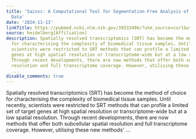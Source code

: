 ```yaml
---
title: 'Sainsc: A Computational Tool for Segmentation-Free Analysis of In Situ Capture
  Data'
date: '2024-11-13'
linkTitle: https://pubmed.ncbi.nlm.nih.gov/39533496/?utm_source=curl&utm_medium=rss&utm_campaign=pubmed-2&utm_content=1FakS-2QOkCT8HsMOQP1bCRQ4YzyumYOmxmF0moLsQ3dFB1E9V&fc=20220326224207&ff=20241113193351&v=2.18.0.post9+e462414
source: heidelberg[Affiliation]
description: Spatially resolved transcriptomics (SRT) has become the method of choice
  for characterising the complexity of biomedical tissue samples. Until recently,
  scientists were restricted to SRT methods that can profile a limited set of target
  genes at high spatial resolution or transcriptome-wide but at a low spatial resolution.
  Through recent developments, there are now methods that offer both subcellular spatial
  resolution and full transcriptome coverage. However, utilising these new methods'
  ...
disable_comments: true
---
```

Spatially resolved transcriptomics (SRT) has become the method of choice for characterising the complexity of biomedical tissue samples. Until recently, scientists were restricted to SRT methods that can profile a limited set of target genes at high spatial resolution or transcriptome-wide but at a low spatial resolution. Through recent developments, there are now methods that offer both subcellular spatial resolution and full transcriptome coverage. However, utilising these new methods' ...